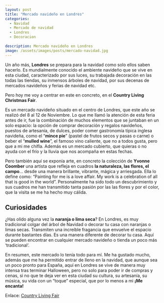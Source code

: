 ```yaml
---
layout: post
title: "Mercado navideño en Londres"
categories: 
  - Navidad
  - Mercado de navidad
  - Londres
  - Decoracion
  
description: Mercado navideño en Londres
image: /assets/images/posts/mercado-navidad.jpg
---
```


Un año más, **Londres** se prepara para la navidad como solo ellos saben hacerlo. Es mundialmente conocido el ambiente navideño que se vive en esta ciudad, caracterizado por sus luces, su trabajada decoración en las todas las tiendas, su inmensos árboles de navidad, por sus decenas de mercados navideños y ferias de navidad etc.

Pero hoy me voy a centrar en este en concreto, en el **Country Living Christmas Fair**.

Es un mercado navideño situado en el centro de Londres, que este año se realizó del 8 al 12 de Noviembre. Lo que me llamó la atención de esta feria antes de ir, fue la combinación de muchos elementos que se juntaban en un solo espacio: la opción de comprar decoración y regalos navideños, puestos de artesanía, de dulces, poder comer gastronomía típica inglesa navideña, como el “**mince pie**” (pastel de frutos secos y pasas o carne) o beber el “**mulled wine**”, el famoso vino caliente, que no a todos gusta, pero que a mi me chifla. Además es un mercado cubierto, que quieras o no ayuda con el frío y  la lluvia que nos acompaña en estas fechas.

Pero también aquí se exponía arte, en concreto la colección de **Yvonne Coomber** una artista que refleja en cuadros **la naturaleza, las flores, el campo**... desde una manera brillante, vibrante, mágica y arriesgada. Ella lo define como: “Painting for me is a love affair. My work is a celebration of all that is good in the world”. Personalmente ha sido todo un descubrimiento y sus cuadros me han transmitido tanta pasión por las las flores y por el color, que la visita se me ha hecho muy cálida.



## Curiosidades

¿Has olido alguna vez la **naranja o lima seca**? En Londres, es muy tradicional colgar del árbol de Navidad o decorar tu casa con naranjas o limas secas. Transmiten una increíble fragancia que envuelve el espacio durante bastantes días. Es una manera diferente de decorar tu casa. Aquí se pueden encontrar en cualquier mercado navideño o tienda un poco más ‘tradicional’.

En resumen, este mercado lo tenía todo para mí. Me ha gustado mucho, además que me ha permitido entrar de lleno en la navidad, que aunque sea un poco pronto para España, aquí en Londres se vive de manera muy intensa tras terminar Halloween, pero no solo para poder ir de compras y cenas, si no que te deja ver en esta ciudad su cultura, su artesanía, su música, su vida con un “toque” especial, que por lo menos a mi **¡Me encanta!**

Enlace: [Country Living Fair](http://www.countrylivingfair.com)

